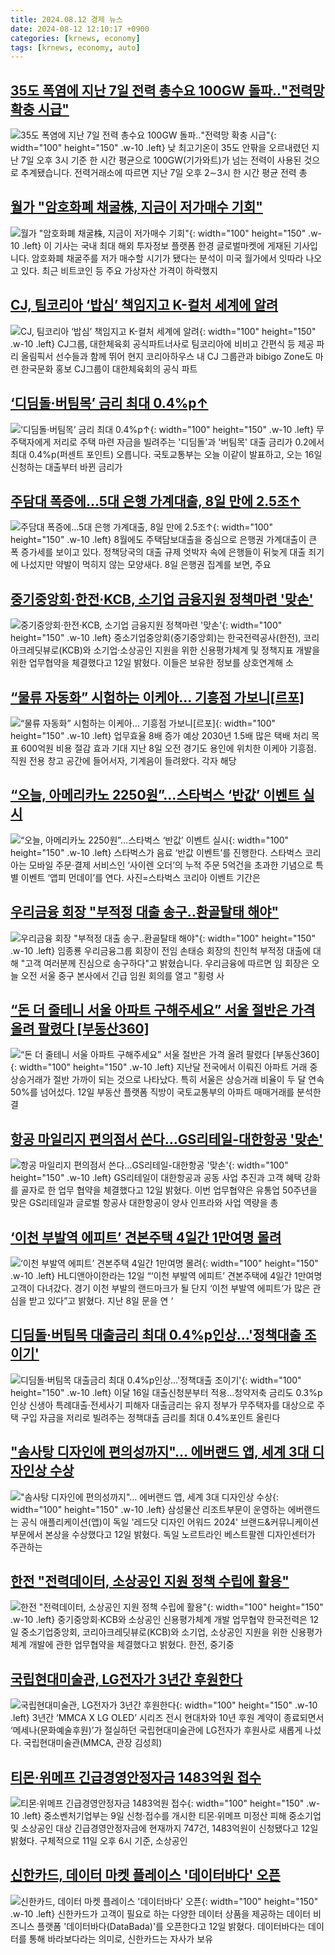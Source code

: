 ```yaml
---
title: 2024.08.12 경제 뉴스
date: 2024-08-12 12:10:17 +0900
categories: [krnews, economy]
tags: [krnews, economy, auto]
---
```

## [35도 폭염에 지난 7일 전력 총수요 100GW 돌파‥"전력망 확충 시급"](https://n.news.naver.com/mnews/article/214/0001367296)

![35도 폭염에 지난 7일 전력 총수요 100GW 돌파‥"전력망 확충 시급"](https://mimgnews.pstatic.net/image/origin/214/2024/08/12/1367296.jpg?type=nf220_150){: width="100" height="150" .w-10 .left}
낮 최고기온이 35도 안팎을 오르내렸던 지난 7일 오후 3시 기준 한 시간 평균으로 100GW(기가와트)가 넘는 전력이 사용된 것으로 추계됐습니다. 전력거래소에 따르면 지난 7일 오후 2∼3시 한 시간 평균 전력 총

## [월가 "암호화폐 채굴株, 지금이 저가매수 기회"](https://n.news.naver.com/mnews/article/015/0005020426)

![월가 "암호화폐 채굴株, 지금이 저가매수 기회"](https://mimgnews.pstatic.net/image/origin/015/2024/08/11/5020426.jpg?type=nf220_150){: width="100" height="150" .w-10 .left}
이 기사는 국내 최대 해외 투자정보 플랫폼 한경 글로벌마켓에 게재된 기사입니다. 암호화폐 채굴주를 저가 매수할 시기가 됐다는 분석이 미국 월가에서 잇따라 나오고 있다. 최근 비트코인 등 주요 가상자산 가격이 하락했지

## [CJ, 팀코리아 ‘밥심’ 책임지고 K-컬처 세계에 알려](https://n.news.naver.com/mnews/article/469/0000817281)

![CJ, 팀코리아 ‘밥심’ 책임지고 K-컬처 세계에 알려](https://mimgnews.pstatic.net/image/origin/469/2024/08/12/817281.jpg?type=nf220_150){: width="100" height="150" .w-10 .left}
CJ그룹, 대한체육회 공식파트너사로 팀코리아에 비비고 간편식 등 제공 파리 올림픽서 선수들과 함께 뛰어 현지 코리아하우스 내 CJ 그룹관과 bibigo Zone도 마련 한국문화 홍보 CJ그룹이 대한체육회의 공식 파트

## [‘디딤돌·버팀목’ 금리 최대 0.4%p↑](https://n.news.naver.com/mnews/article/056/0011778684)

![‘디딤돌·버팀목’ 금리 최대 0.4%p↑](https://mimgnews.pstatic.net/image/origin/056/2024/08/11/11778684.jpg?type=nf220_150){: width="100" height="150" .w-10 .left}
무주택자에게 저리로 주택 마련 자금을 빌려주는 '디딤돌'과 '버팀목' 대출 금리가 0.2에서 최대 0.4%p(퍼센트 포인트) 오릅니다. 국토교통부는 오늘 이같이 발표하고, 오는 16일 신청하는 대출부터 바뀐 금리가

## [주담대 폭증에…5대 은행 가계대출, 8일 만에 2.5조↑](https://n.news.naver.com/mnews/article/028/0002702258)

![주담대 폭증에…5대 은행 가계대출, 8일 만에 2.5조↑](https://mimgnews.pstatic.net/image/origin/028/2024/08/11/2702258.jpg?type=nf220_150){: width="100" height="150" .w-10 .left}
8월에도 주택담보대출을 중심으로 은행권 가계대출이 큰 폭 증가세를 보이고 있다. 정책당국의 대출 규제 엇박자 속에 은행들이 뒤늦게 대출 죄기에 나섰지만 약발이 먹히지 않는 모양새다. 8일 은행권 집계를 보면, 주요

## [중기중앙회·한전·KCB, 소기업 금융지원 정책마련 '맞손'](https://n.news.naver.com/mnews/article/003/0012722962)

![중기중앙회·한전·KCB, 소기업 금융지원 정책마련 '맞손'](https://mimgnews.pstatic.net/image/origin/003/2024/08/12/12722962.jpg?type=nf220_150){: width="100" height="150" .w-10 .left}
중소기업중앙회(중기중앙회)는 한국전력공사(한전), 코리아크레딧뷰로(KCB)와 소기업·소상공인 지원을 위한 신용평가체계 및 정책지표 개발을 위한 업무협약을 체결했다고 12일 밝혔다. 이들은 보유한 정보를 상호연계해 소

## [“물류 자동화” 시험하는 이케아… 기흥점 가보니[르포]](https://n.news.naver.com/mnews/article/366/0001011232)

![“물류 자동화” 시험하는 이케아… 기흥점 가보니[르포]](https://mimgnews.pstatic.net/image/origin/366/2024/08/12/1011232.jpg?type=nf220_150){: width="100" height="150" .w-10 .left}
업무효율 8배 증가 예상 2030년 1.5배 많은 택배 처리 목표 600억원 비용 절감 효과 기대 지난 8일 오전 경기도 용인에 위치한 이케아 기흥점. 직원 전용 창고 공간에 들어서자, 기계음이 들려왔다. 각자 해당

## [“오늘, 아메리카노 2250원”…스타벅스 ‘반값’ 이벤트 실시](https://n.news.naver.com/mnews/article/018/0005809397)

![“오늘, 아메리카노 2250원”…스타벅스 ‘반값’ 이벤트 실시](https://mimgnews.pstatic.net/image/origin/018/2024/08/12/5809397.jpg?type=nf220_150){: width="100" height="150" .w-10 .left}
스타벅스가 음료 ‘반값 이벤트’를 진행한다. 스타벅스 코리아는 모바일 주문·결제 서비스인 ‘사이렌 오더’의 누적 주문 5억건을 초과한 기념으로 특별 이벤트 ‘앱피 먼데이’를 연다. 사진=스타벅스 코리아 이벤트 기간은

## [우리금융 회장 "부적정 대출 송구‥환골탈태 해야"](https://n.news.naver.com/mnews/article/214/0001367311)

![우리금융 회장 "부적정 대출 송구‥환골탈태 해야"](https://mimgnews.pstatic.net/image/origin/214/2024/08/12/1367311.jpg?type=nf220_150){: width="100" height="150" .w-10 .left}
임종룡 우리금융그룹 회장이 전임 손태승 회장의 친인척 부적정 대출에 대해 "고객 여러분께 진심으로 송구하다"고 밝혔습니다. 우리금융에 따르면 임 회장은 오늘 오전 서울 중구 본사에서 긴급 임원 회의를 열고 "횡령 사

## [“돈 더 줄테니 서울 아파트 구해주세요” 서울 절반은 가격 올려 팔렸다 [부동산360]](https://n.news.naver.com/mnews/article/016/0002348536)

![“돈 더 줄테니 서울 아파트 구해주세요” 서울 절반은 가격 올려 팔렸다 [부동산360]](https://mimgnews.pstatic.net/image/origin/016/2024/08/12/2348536.jpg?type=nf220_150){: width="100" height="150" .w-10 .left}
지난달 전국에서 이뤄진 아파트 거래 중 상승거래가 절반 가까이 되는 것으로 나타났다. 특히 서울은 상승거래 비율이 두 달 연속 50%를 넘어섰다. 12일 부동산 플랫폼 직방이 국토교통부의 아파트 매매거래를 분석한 결

## [항공 마일리지 편의점서 쓴다…GS리테일-대한항공 '맞손'](https://n.news.naver.com/mnews/article/277/0005457811)

![항공 마일리지 편의점서 쓴다…GS리테일-대한항공 '맞손'](https://mimgnews.pstatic.net/image/origin/277/2024/08/12/5457811.jpg?type=nf220_150){: width="100" height="150" .w-10 .left}
GS리테일이 대한항공과 공동 사업 추진과 고객 혜택 강화를 골자로 한 업무 협약을 체결했다고 12일 밝혔다. 이번 업무협약은 유통업 50주년을 맞은 GS리테일과 글로벌 항공사 대한항공이 양사 인프라와 사업 역량을 총

## [‘이천 부발역 에피트’ 견본주택 4일간 1만여명 몰려](https://n.news.naver.com/mnews/article/009/0005348823)

![‘이천 부발역 에피트’ 견본주택 4일간 1만여명 몰려](https://mimgnews.pstatic.net/image/origin/009/2024/08/12/5348823.jpg?type=nf220_150){: width="100" height="150" .w-10 .left}
HL디앤아이한라는 12일 “‘이천 부발역 에피트’ 견본주택에 4일간 1만여명 고객이 다녀갔다. 경기 이천 부발의 랜드마크가 될 단지 ‘이천 부발역 에피트’가 많은 관심을 받고 있다”고 밝혔다. 지난 8일 문을 연 ‘

## [디딤돌·버팀목 대출금리 최대 0.4%p인상…'정책대출 조이기'](https://n.news.naver.com/mnews/article/001/0014868848)

![디딤돌·버팀목 대출금리 최대 0.4%p인상…'정책대출 조이기'](https://mimgnews.pstatic.net/image/origin/001/2024/08/11/14868848.jpg?type=nf220_150){: width="100" height="150" .w-10 .left}
이달 16일 대출신청분부터 적용…청약저축 금리도 0.3%p 인상 신생아 특례대출·전세사기 피해자 대출금리는 유지 정부가 무주택자를 대상으로 주택 구입 자금을 저리로 빌려주는 정책대출 금리를 최대 0.4%포인트 올린다

## ["솜사탕 디자인에 편의성까지"… 에버랜드 앱, 세계 3대 디자인상 수상](https://n.news.naver.com/mnews/article/014/0005226347)

!["솜사탕 디자인에 편의성까지"… 에버랜드 앱, 세계 3대 디자인상 수상](https://mimgnews.pstatic.net/image/origin/014/2024/08/12/5226347.jpg?type=nf220_150){: width="100" height="150" .w-10 .left}
삼성물산 리조트부문이 운영하는 에버랜드는 공식 애플리케이션(앱)이 독일 '레드닷 디자인 어워드 2024' 브랜드&커뮤니케이션 부문에서 본상을 수상했다고 12일 밝혔다. 독일 노르트라인 베스트팔렌 디자인센터가 주관하는

## [한전 "전력데이터, 소상공인 지원 정책 수립에 활용"](https://n.news.naver.com/mnews/article/001/0014869984)

![한전 "전력데이터, 소상공인 지원 정책 수립에 활용"](https://mimgnews.pstatic.net/image/origin/001/2024/08/12/14869984.jpg?type=nf220_150){: width="100" height="150" .w-10 .left}
중기중앙회·KCB와 소상공인 신용평가체계 개발 업무협약 한국전력은 12일 중소기업중앙회, 코리아크레딧뷰로(KCB)와 소기업, 소상공인 지원을 위한 신용평가체계 개발에 관한 업무협약을 체결했다고 밝혔다. 한전, 중기중

## [국립현대미술관, LG전자가 3년간 후원한다](https://n.news.naver.com/mnews/article/009/0005348821)

![국립현대미술관, LG전자가 3년간 후원한다](https://mimgnews.pstatic.net/image/origin/009/2024/08/12/5348821.jpg?type=nf220_150){: width="100" height="150" .w-10 .left}
3년간 ‘MMCA X LG OLED’ 시리즈 전시 현대차와 10년 후원 계약이 종료되면서 ‘메세나(문화예술후원)’가 절실하던 국립현대미술관에 LG전자가 후원사로 새롭게 나섰다. 국립현대미술관(MMCA, 관장 김성희)

## [티몬·위메프 긴급경영안정자금 1483억원 접수](https://n.news.naver.com/mnews/article/277/0005457831)

![티몬·위메프 긴급경영안정자금 1483억원 접수](https://mimgnews.pstatic.net/image/origin/277/2024/08/12/5457831.jpg?type=nf220_150){: width="100" height="150" .w-10 .left}
중소벤처기업부는 9일 신청·접수를 개시한 티몬·위메프 미정산 피해 중소기업 및 소상공인 대상 긴급경영안정자금에 현재까지 747건, 1483억원이 신청됐다고 12일 밝혔다. 구체적으로 11일 오후 6시 기준, 소상공인

## [신한카드, 데이터 마켓 플레이스 '데이터바다' 오픈](https://n.news.naver.com/mnews/article/008/0005075767)

![신한카드, 데이터 마켓 플레이스 '데이터바다' 오픈](https://mimgnews.pstatic.net/image/origin/008/2024/08/12/5075767.jpg?type=nf220_150){: width="100" height="150" .w-10 .left}
신한카드가 고객이 필요로 하는 다양한 데이터 상품을 제공하는 데이터 비즈니스 플랫폼 '데이터바다(DataBada)'를 오픈한다고 12일 밝혔다. 데이터바다는 데이터를 통해 바라보다라는 의미로, 신한카드는 자사가 보유

